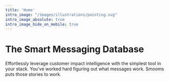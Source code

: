 ```yaml
---
title: 'Home'
intro_image: "/images/illustrations/pointing.svg"
intro_image_absolute: true
intro_image_hide_on_mobile: true
---
```


# The Smart Messaging Database

Effortlessly leverage customer impact intelligence with the simplest tool in your stack. You've worked hard  figuring out what messages work. Smooms puts those stories to work.
